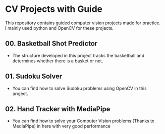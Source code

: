 # CV Projects with Guide
This repository contains guided computer vision projects made for practice. I mainly used python and OpenCV for these projects.

## 00. Basketball Shot Predictor
 * The structure developed in this project tracks the basketball and determines whether there is a basket or not.

## 01. Sudoku Solver
 * You can find how to solve Sudoku problems using OpenCV in this project.

## 02. Hand Tracker with MediaPipe
 * You can find how to solve your Computer Vision problems (Thanks to MediaPipe) in here with very good performance
